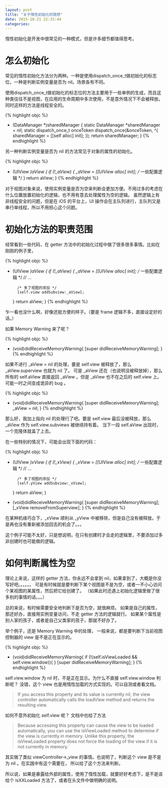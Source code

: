 ```yaml
---
layout: post
title: "关于惰性初始化的随想"
date: 2015-10-21 22:33:44
categories:
---
```


惰性初始化是开发中很常见的一种模式，但是许多细节都值得思考。

# 怎么初始化

常见的惰性初始化方法分为两种。一种是使用dispatch_once_t做初始化的标志位，一种是判断实例变量是否为 nil。场景各有不同。

使用dispatch_once_t做初始化的标志位的方法主要用于一些单例的生成，而且这种类往往不是视图，在应用的生命周期中多次使用，不是意外情况下不会被释放。
同时这样的方法是线程安全的。

{% highlight objc %}
+ (DataManager *)sharedManager {
    static DataManager *sharedManager = nil;
    static dispatch_once_t onceToken
    dispatch_once(&onceToken, ^{
        sharedManager = [[self alloc] init];
    });
    return sharedManager;
}
{% endhighlight %}

另一种判断实例变量是否为 nil 的方法常见于对象的属性的初始化。

{% highlight objc %}
- (UIView *)aView {
    if (!_aView) {
        _aView = [[UIView alloc] init];
        /* 一些配置逻辑 */
    }
    return aView;
}
{% endhighlight %}

对于视图对象来说，使用实例变量是否为空来判断会更加方便。不用过多的考虑在什么位置放置初始化的逻辑，也不用有意去处理属性为空的逻辑。
虽然逻辑上有非线程安全的问题，但是在 iOS 的平台上，UI 操作会在主队列进行，主队列又是串行单线程，所以不用担心这个问题。

# 初始化方法的职责范围

经常看到一些代码，在 getter 方法中的初始化过程中做了很多很多事情。比如在刚刚的例子里，

{% highlight objc %}
- (UIView *)aView {
    if (!_aView) {
        _aView = [[UIView alloc] init];
        /* 一些配置逻辑 */
        // ...

        /* 多了视图的添加 */
        [self.view addSubview:_aView];
    }
    return aView;
}
{% endhighlight %}

乍一看也没什么啊，好像还挺方便的样子。（要是 frame 逻辑不多，直接设定好的话。）

如果 Memory Warning 来了呢？

{% highlight objc %}
- (void)didReceiveMemoryWarning{
    [super didReceiveMemoryWarning];
}
{% endhighlight %}

如果不进行 _aView = nil 的处理，要是 self.view 被释放了，那么 _aView.superview 也就为 nil 了。
可是 _aView 还在（也说明没被释放掉），那么所有的 self.aView 直接返回 _aView 。但是 _aView 也不在之后的 self.view 上。
可能一时之间变成诡异的 bug 。

{% highlight objc %}
- (void)didReceiveMemoryWarning{
    [super didReceiveMemoryWarning];
    _aView = nil;
}
{% endhighlight %}

那么好，我加上指向 nil 的处理行了吧。要是 self.view 最后没被释放，那么 _aView 作为 self.view.subviews 被继续持有着。
当下一段 self.aView 出现时，一个克隆体就盖了上去。

在一些特别的情况下，可能会出现下面的代码：

{% highlight objc %}
- (UIView *)xView {
    if (!_xView) {
        _xView = [[UIView alloc] init];
        /* 一些配置逻辑 */
        // ...

        /* 多了视图的添加 */
        [self.yView addSubview:_xView];
    }
    return aView;
}

- (void)didReceiveMemoryWarning{
    [super didReceiveMemoryWarning];
    [_xView removeFromSuperview];
}
{% endhighlight %}

在某种机缘巧合下，_xView 顺利从 _yView 中被移除，但是自己没有被释放。于是再也没有重新被添加回去的机会了。。。

这个例子可能不太好，只是想说明，在只有创建时才会走的逻辑里，不要添加过多非创建时也可能做的逻辑。

# 如何判断属性为空

理论上来说，这样的 getter 方法，你永远不会拿到 nil，如果拿到了，大概是你没写好吧。。。。。。
可是有时候就是要判断下某个视图是不是为空，或者一不小心访问个某视图的某属性，然后把它给创建了。
（如果此时还遇上初始化逻辑里做了很多别的事情的话。。。）

总的来说，有时候需要安全地判断下是否为空，就很麻烦。
如果是自己的属性，那还好办，直接用实例变量访问，不走 getter 方法的逻辑就行。
如果某个属性是别人家的孩子，或者是自己父类家的孩子，那就不好办了。

举个例子，还是 Memory Warning 中的处理， 一般来说，都是要判断下当前视图控制器的 view 是不是正在显示的。

{% highlight objc %}
- (void)didReceiveMemoryWarning{
    if (!(self.isViewLoaded && self.view.window)){
    }
    [super didReceiveMemoryWarning];
}
{% endhighlight %}

self.view.window 为 nil 时，不是正在显示。为什么不直接 self.view.window 判断呢？
没错，这个 view 也是用惰性加载的方式实现的。可以自测或者看文档。

>If you access this property and its value is currently nil, the view controller automatically calls the loadView method and returns the resulting view.

如何不意外初始化 self.view 呢？
文档中也给了方法

>Because accessing this property can cause the view to be loaded automatically, you can use the isViewLoaded method to determine if the view is currently in memory. Unlike this property, the isViewLoaded property does not force the loading of the view if it is not currently in memory.`

其实做了类似 viewController->_view 的事情。也说明了，判断这个 view 是不是为 nil 。在实践中有这个需要在， 所以给了这个方法来判断。

所以说，如果是暴露给外部的属性，使用了惰性加载，就要好好考虑下，是不是该给个 isXXLoaded 方法了，或者在头文件中做明确的说明。
